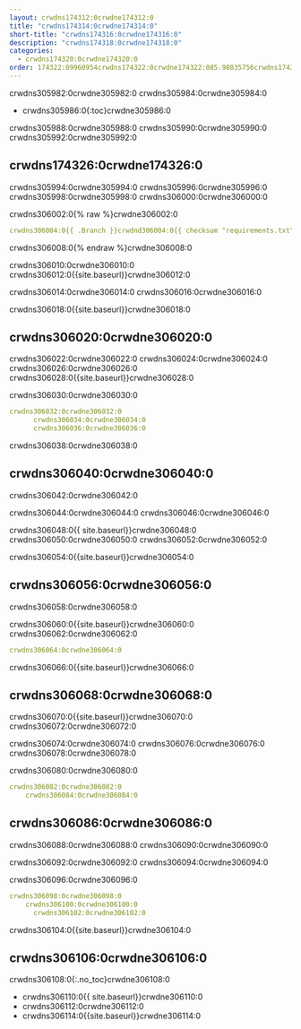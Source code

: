 ```yaml
---
layout: crwdns174312:0crwdne174312:0
title: "crwdns174314:0crwdne174314:0"
short-title: "crwdns174316:0crwdne174316:0"
description: "crwdns174318:0crwdne174318:0"
categories:
  - crwdns174320:0crwdne174320:0
order: 174322:09960954crwdns174322:0crwdne174322:085.98835756crwdns174322:0crwdne174322:0
---
```


crwdns305982:0crwdne305982:0 crwdns305984:0crwdne305984:0

- crwdns305986:0{:toc}crwdne305986:0

crwdns305988:0crwdne305988:0 crwdns305990:0crwdne305990:0 crwdns305992:0crwdne305992:0

## crwdns174326:0crwdne174326:0

crwdns305994:0crwdne305994:0 crwdns305996:0crwdne305996:0 crwdns305998:0crwdne305998:0 crwdns306000:0crwdne306000:0

crwdns306002:0{% raw %}crwdne306002:0

```yaml
crwdns306004:0{{ .Branch }}crwdnd306004:0{{ checksum "requirements.txt" }}crwdne306004:0 crwdns306006:0{{ .Branch }}crwdnd306006:0{{ checksum "requirements.txt" }}crwdne306006:0
```

crwdns306008:0{% endraw %}crwdne306008:0

crwdns306010:0crwdne306010:0 crwdns306012:0{{site.baseurl}}crwdne306012:0

crwdns306014:0crwdne306014:0 crwdns306016:0crwdne306016:0

crwdns306018:0{{site.baseurl}}crwdne306018:0

## crwdns306020:0crwdne306020:0

crwdns306022:0crwdne306022:0 crwdns306024:0crwdne306024:0 crwdns306026:0crwdne306026:0 crwdns306028:0{{site.baseurl}}crwdne306028:0

crwdns306030:0crwdne306030:0

```yaml
crwdns306032:0crwdne306032:0
      crwdns306034:0crwdne306034:0
      crwdns306036:0crwdne306036:0
```

crwdns306038:0crwdne306038:0

## crwdns306040:0crwdne306040:0

crwdns306042:0crwdne306042:0

crwdns306044:0crwdne306044:0 crwdns306046:0crwdne306046:0

crwdns306048:0{{ site.baseurl}}crwdne306048:0 crwdns306050:0crwdne306050:0 crwdns306052:0crwdne306052:0

crwdns306054:0{{site.baseurl}}crwdne306054:0

## crwdns306056:0crwdne306056:0

crwdns306058:0crwdne306058:0

crwdns306060:0{{site.baseurl}}crwdne306060:0 crwdns306062:0crwdne306062:0

```yaml
crwdns306064:0crwdne306064:0
```

crwdns306066:0{{site.baseurl}}crwdne306066:0

## crwdns306068:0crwdne306068:0

crwdns306070:0{{site.baseurl}}crwdne306070:0 crwdns306072:0crwdne306072:0

crwdns306074:0crwdne306074:0 crwdns306076:0crwdne306076:0 crwdns306078:0crwdne306078:0

crwdns306080:0crwdne306080:0

```yaml
crwdns306082:0crwdne306082:0
    crwdns306084:0crwdne306084:0
```

## crwdns306086:0crwdne306086:0

crwdns306088:0crwdne306088:0 crwdns306090:0crwdne306090:0

crwdns306092:0crwdne306092:0 crwdns306094:0crwdne306094:0

crwdns306096:0crwdne306096:0

```yaml
crwdns306098:0crwdne306098:0
    crwdns306100:0crwdne306100:0
      crwdns306102:0crwdne306102:0
```

crwdns306104:0{{site.baseurl}}crwdne306104:0

## crwdns306106:0crwdne306106:0

crwdns306108:0{:.no_toc}crwdne306108:0

- crwdns306110:0{{ site.baseurl}}crwdne306110:0
- crwdns306112:0crwdne306112:0
- crwdns306114:0{{site.baseurl}}crwdne306114:0